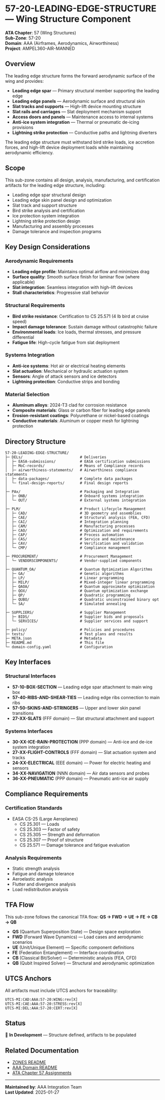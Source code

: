 # 57-20-LEADING-EDGE-STRUCTURE — Wing Structure Component

**ATA Chapter**: 57 (Wing Structures)  
**Sub-Zone**: 57-20  
**Domain**: AAA (Airframes, Aerodynamics, Airworthiness)  
**Project**: AMPEL360-AIR-MANNED

## Overview

The leading edge structure forms the forward aerodynamic surface of the wing and provides:
- **Leading edge spar** — Primary structural member supporting the leading edge
- **Leading edge panels** — Aerodynamic surface and structural skin
- **Slat tracks and supports** — High-lift device mounting structure
- **Slat rails and carriages** — Slat deployment mechanism support
- **Access doors and panels** — Maintenance access to internal systems
- **Anti-ice system integration** — Thermal or pneumatic de-icing provisions
- **Lightning strike protection** — Conductive paths and lightning diverters

The leading edge structure must withstand bird strike loads, ice accretion forces, and high-lift device deployment loads while maintaining aerodynamic efficiency.

## Scope

This sub-zone contains all design, analysis, manufacturing, and certification artifacts for the leading edge structure, including:
- Leading edge spar structural design
- Leading edge skin panel design and optimization
- Slat track and support structure
- Bird strike analysis and certification
- Ice protection system integration
- Lightning strike protection design
- Manufacturing and assembly processes
- Damage tolerance and inspection programs

## Key Design Considerations

### Aerodynamic Requirements
- **Leading edge profile**: Maintains optimal airflow and minimizes drag
- **Surface quality**: Smooth surface finish for laminar flow (where applicable)
- **Slat integration**: Seamless integration with high-lift devices
- **Stall characteristics**: Progressive stall behavior

### Structural Requirements
- **Bird strike resistance**: Certification to CS 25.571 (4 lb bird at cruise speed)
- **Impact damage tolerance**: Sustain damage without catastrophic failure
- **Environmental loads**: Ice loads, thermal stresses, and pressure differential
- **Fatigue life**: High-cycle fatigue from slat deployment

### Systems Integration
- **Anti-ice systems**: Hot air or electrical heating elements
- **Slat actuation**: Mechanical or hydraulic actuation system
- **Sensors**: Angle of attack sensors and ice detectors
- **Lightning protection**: Conductive strips and bonding

### Material Selection
- **Aluminum alloys**: 2024-T3 clad for corrosion resistance
- **Composite materials**: Glass or carbon fiber for leading edge panels
- **Erosion-resistant coatings**: Polyurethane or nickel-based coatings
- **Conductive materials**: Aluminum or copper mesh for lightning protection

## Directory Structure

```
57-20-LEADING-EDGE-STRUCTURE/
├─ DELs/                          # Deliveries
│  ├─ EASA-submissions/           # EASA certification submissions
│  ├─ MoC-records/                # Means of Compliance records
│  ├─ airworthiness-statements/   # Airworthiness compliance statements
│  ├─ data-packages/              # Complete data packages
│  └─ final-design-reports/       # Final design reports
│
├─ PAx/                           # Packaging and Integration
│  ├─ ONB/                        # Onboard systems integration
│  └─ OUT/                        # External systems integration
│
├─ PLM/                           # Product Lifecycle Management
│  ├─ CAD/                        # 3D geometry and assemblies
│  ├─ CAE/                        # Structural analysis (FEA, CFD)
│  ├─ CAI/                        # Integration planning
│  ├─ CAM/                        # Manufacturing processes
│  ├─ CAO/                        # Optimization and requirements
│  ├─ CAP/                        # Process automation
│  ├─ CAS/                        # Service and maintenance
│  ├─ CAV/                        # Verification and validation
│  └─ CMP/                        # Compliance management
│
├─ PROCUREMENT/                   # Procurement Management
│  └─ VENDORSCOMPONENTS/          # Vendor-supplied components
│
├─ QUANTUM_OA/                    # Quantum Optimization Algorithms
│  ├─ GA/                         # Genetic algorithms
│  ├─ LP/                         # Linear programming
│  ├─ MILP/                       # Mixed-integer linear programming
│  ├─ QAOA/                       # Quantum approximate optimization
│  ├─ QOX/                        # Quantum optimization exchange
│  ├─ QP/                         # Quadratic programming
│  ├─ QUBO/                       # Quadratic unconstrained binary opt
│  └─ SA/                         # Simulated annealing
│
├─ SUPPLIERS/                     # Supplier Management
│  ├─ BIDS/                       # Supplier bids and proposals
│  └─ SERVICES/                   # Supplier services and support
│
├─ policy/                        # Policies and procedures
├─ tests/                         # Test plans and results
├─ META.json                      # Metadata
├─ README.md                      # This file
└─ domain-config.yaml             # Configuration
```

## Key Interfaces

### Structural Interfaces
- **57-10-BOX-SECTION** — Leading edge spar attachment to main wing box
- **57-40-RIBS-AND-SHEAR-TIES** — Leading edge ribs connection to main ribs
- **57-50-SKINS-AND-STRINGERS** — Upper and lower skin panel transitions
- **27-XX-SLATS** (FFF domain) — Slat structural attachment and support

### Systems Interfaces
- **30-XX-ICE-RAIN-PROTECTION** (PPP domain) — Anti-ice and de-ice system integration
- **27-XX-FLIGHT-CONTROLS** (FFF domain) — Slat actuation system and tracks
- **24-XX-ELECTRICAL** (EEE domain) — Power for electric heating and sensors
- **34-XX-NAVIGATION** (NNN domain) — Air data sensors and probes
- **36-XX-PNEUMATIC** (PPP domain) — Pneumatic anti-ice air supply

## Compliance Requirements

### Certification Standards
- EASA CS-25 (Large Aeroplanes)
  - CS 25.301 — Loads
  - CS 25.303 — Factor of safety
  - CS 25.305 — Strength and deformation
  - CS 25.307 — Proof of structure
  - CS 25.571 — Damage tolerance and fatigue evaluation

### Analysis Requirements
- Static strength analysis
- Fatigue and damage tolerance
- Aeroelastic analysis
- Flutter and divergence analysis
- Load redistribution analysis

## TFA Flow

This sub-zone follows the canonical TFA flow:
**QS → FWD → UE → FE → CB → QB**

- **QS** (Quantum Superposition State) — Design space exploration
- **FWD** (Forward Wave Dynamics) — Load cases and aerodynamic scenarios
- **UE** (Unit/Unique Element) — Specific component definitions
- **FE** (Federation Entanglement) — Interface coordination
- **CB** (Classical Bit/Solver) — Deterministic analysis (FEA, CFD)
- **QB** (Qubit Inspired Solver) — Structural and aerodynamic optimization

## UTCS Anchors

All artifacts must include UTCS anchors for traceability:
```
UTCS-MI:CAD:AAA:57-20:WING:rev[X]
UTCS-MI:CAE:AAA:57-20:STRESS:rev[X]
UTCS-MI:DEL:AAA:57-20:CERT:rev[X]
```

## Status

🚧 **In Development** — Structure defined, artifacts to be populated

## Related Documentation

- [ZONES README](../README.md)
- [AAA Domain README](../../README.md)
- [ATA Chapter 57 Assignments](../../../../../1-DIMENSIONS/CANONICAL-TAXONOMY/ata-chapters.csv)

---

**Maintained by**: AAA Integration Team  
**Last Updated**: 2025-01-27
